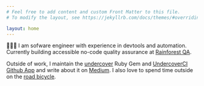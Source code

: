 ```yaml
---
# Feel free to add content and custom Front Matter to this file.
# To modify the layout, see https://jekyllrb.com/docs/themes/#overriding-theme-defaults

layout: home
---
```


🧑🏻‍💻 I am sofware engineer with experience in devtools and automation. Currently building accessible no-code quality assurance at [Rainforest QA][rainforest-web].

Outside of work, I maintain the [undercover][undercover-gh] Ruby Gem and [UndercoverCI Github App][undercover-ci] and write about it on [Medium][mrgrodo-medium]. I also love to spend time outside on the [road bicycle][strava-jan].

[rainforest-web]: https://rainforestqa.com
[undercover-gh]: https://github.com/grodowski/undercover
[undercover-ci]: https://undercover-ci.com
[mrgrodo-medium]: https://mrgrodo.medium.com/
[strava-jan]: https://strava.com/athlete/mrgrodo
